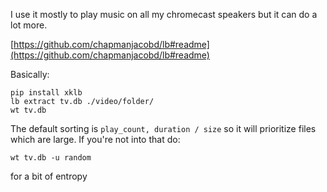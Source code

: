 I use it mostly to play music on all my chromecast speakers but it can do a lot more.

[https://github.com/chapmanjacobd/lb#readme](https://github.com/chapmanjacobd/lb#readme)

Basically:

    pip install xklb
    lb extract tv.db ./video/folder/
    wt tv.db

The default sorting is `play_count, duration / size` so it will prioritize files which are large. If you're not into that do:

    wt tv.db -u random

for a bit of entropy
